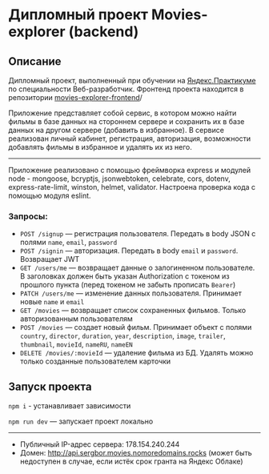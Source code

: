 # Дипломный проект Movies-explorer (backend)
## Описание

Дипломный проект, выполненный при обучении на [Яндекс.Практикуме](https://praktikum.yandex.ru/)
по специальности Веб-разработчик. Фронтенд проекта находится в репозитории
[movies-explorer-frontend](https://github.com/SergeyBoravtsov/movies-explorer-frontend.git)/

Приложение представляет собой сервис, в котором можно найти фильмы в базе данных на стороннем сервере и сохранить их в базе данных на другом сервере (добавить в избранное). В сервисе реализован личный кабинет, регистрация, авторизация, возможности добавлять фильмы в избранное и удалять их из него. 

***

Приложение реализовано с помощью фреймворка express и модулей node - mongoose, bcryptjs, jsonwebtoken, celebrate, cors, dotenv, express-rate-limit, winston, helmet, validator.
Настроена проверка кода с помощью модуля eslint.

### Запросы:
- `POST /signup` — регистрация пользователя. Передать в body JSON с полями `name`, `email`, `password`
- `POST /signin` — авторизация. Передать в body `email` и `password`. Возвращает JWT
- `GET /users/me` — возвращает данные о залогиненном пользователе. В заголовках должен быть указан Authorization с токеном
из прошлого пункта (перед токеном не забыть прописать `Bearer`)
- `PATCH /users/me` — изменение данных пользователя. Принимает новые `name` и `email`
- `GET /movies` — возвращает список сохраненных фильмов. Только авторизованным пользователям
- `POST /movies` — создает новый фильм. Принимает объект с полями `country`, `director`, `duration`, `year`, `description`,
`image`, `trailer`, `thumbnail`, `movieId`, `nameRU`, `nameEN`
- `DELETE /movies/:movieId` — удаление фильма из БД. Удалять можно только созданные пользователем карточки

## Запуск проекта
`npm i` - устанавливает зависимости

`npm run dev` — запускает проект локально

***
- Публичный IP-адрес сервера: 178.154.240.244
- Домен: http://api.sergbor.movies.nomoredomains.rocks
(может быть недоступен в случае, если истёк срок гранта на Яндекс Облаке)
